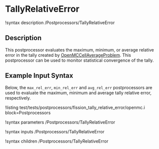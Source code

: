# TallyRelativeError

!syntax description /Postprocessors/TallyRelativeError

## Description

This postprocessor evaluates the maximum, minimum, or average relative error in the
tally created by [OpenMCCellAverageProblem](/problems/OpenMCCellAverageProblem.md).
This postprocessor can be used to monitor statistical convergence of the tally.

## Example Input Syntax

Below, the `max_rel_err`, `min_rel_err` and `avg_rel_err` postprocessors are used to
evaluate the maximum, minimum and average tally relative error, respectively.

!listing test/tests/postprocessors/fission_tally_relative_error/openmc.i
  block=Postprocessors

!syntax parameters /Postprocessors/TallyRelativeError

!syntax inputs /Postprocessors/TallyRelativeError

!syntax children /Postprocessors/TallyRelativeError

